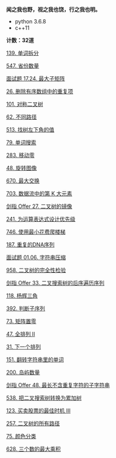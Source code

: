 **闻之我也野，视之我也饶，行之我也明。**

* python 3.6.8
* c++11

**计数：32道**

[139. 单词拆分](https://leetcode-cn.com/problems/word-break/)

[547. 省份数量](https://leetcode-cn.com/problems/number-of-provinces/)

[面试题 17.24. 最大子矩阵](https://leetcode-cn.com/problems/max-submatrix-lcci/)

[26. 删除有序数组中的重复项](https://leetcode-cn.com/problems/remove-duplicates-from-sorted-array/)

[101. 对称二叉树](https://leetcode-cn.com/problems/symmetric-tree/)

[62. 不同路径](https://leetcode-cn.com/problems/unique-paths/)

[513. 找树左下角的值](https://leetcode-cn.com/problems/find-bottom-left-tree-value/)

[79. 单词搜索](https://leetcode-cn.com/problems/word-search/)

[283. 移动零](https://leetcode-cn.com/problems/move-zeroes/)

[48. 旋转图像](https://leetcode-cn.com/problems/rotate-image/)

[670. 最大交换](https://leetcode-cn.com/problems/maximum-swap/)

[703. 数据流中的第 K 大元素](https://leetcode-cn.com/problems/kth-largest-element-in-a-stream/)

[剑指 Offer 27. 二叉树的镜像](https://leetcode-cn.com/problems/er-cha-shu-de-jing-xiang-lcof/)

[241. 为运算表达式设计优先级](https://leetcode-cn.com/problems/different-ways-to-add-parentheses/)

[746. 使用最小花费爬楼梯](https://leetcode-cn.com/problems/min-cost-climbing-stairs/)

[187. 重复的DNA序列](https://leetcode-cn.com/problems/repeated-dna-sequences/)

[面试题 01.06. 字符串压缩](https://leetcode-cn.com/problems/compress-string-lcci/)

[958. 二叉树的完全性检验](https://leetcode-cn.com/problems/check-completeness-of-a-binary-tree/)

[剑指 Offer 33. 二叉搜索树的后序遍历序列](https://leetcode-cn.com/problems/er-cha-sou-suo-shu-de-hou-xu-bian-li-xu-lie-lcof/)

[118. 杨辉三角](https://leetcode-cn.com/problems/pascals-triangle/)

[392. 判断子序列](https://leetcode-cn.com/problems/is-subsequence/)

[73. 矩阵置零](https://leetcode-cn.com/problems/set-matrix-zeroes/)

[47. 全排列 II](https://leetcode-cn.com/problems/permutations-ii/)

[31. 下一个排列](https://leetcode-cn.com/problems/next-permutation/)

[151. 翻转字符串里的单词](https://leetcode-cn.com/problems/reverse-words-in-a-string/)

[200. 岛屿数量](https://leetcode-cn.com/problems/number-of-islands/)

[剑指 Offer 48. 最长不含重复字符的子字符串]( https://leetcode-cn.com/problems/zui-chang-bu-han-zhong-fu-zi-fu-de-zi-zi-fu-chuan-lcof)

[538. 把二叉搜索树转换为累加树](https://leetcode-cn.com/problems/convert-bst-to-greater-tree/)

[123. 买卖股票的最佳时机 III](https://leetcode-cn.com/problems/best-time-to-buy-and-sell-stock-iii/)

[257. 二叉树的所有路径](https://leetcode-cn.com/problems/binary-tree-paths/)

[75. 颜色分类](https://leetcode-cn.com/problems/sort-colors/)

[628. 三个数的最大乘积](https://leetcode-cn.com/problems/maximum-product-of-three-numbers/)